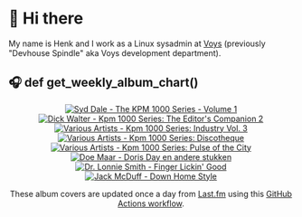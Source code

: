 # 👋 Hi there

My name is Henk and I work as a Linux sysadmin at <a href="https://www.voys.co/about/">Voys</a> (previously "Devhouse Spindle" aka Voys development department).

## 🎧 def get_weekly_album_chart()
<!-- lastfm -->
<p align="center"><a href="https://www.last.fm/music/Syd+Dale/The+KPM+1000+Series+-+Volume+1"><img src="https://lastfm.freetls.fastly.net/i/u/64s/3bea9edc92b54513a5e15fd36b3dfc5d.jpg" title="Syd Dale - The KPM 1000 Series - Volume 1"></a> <a href="https://www.last.fm/music/Dick+Walter/Kpm+1000+Series:+The+Editor%27s+Companion+2"><img src="https://lastfm.freetls.fastly.net/i/u/64s/a9153b6d4ece74119bdb113bc969ebb1.jpg" title="Dick Walter - Kpm 1000 Series: The Editor's Companion 2"></a> <a href="https://www.last.fm/music/Various+Artists/Kpm+1000+Series:+Industry+Vol.+3"><img src="https://lastfm.freetls.fastly.net/i/u/64s/37d7c60f2daa32bda7ef78146687af24.jpg" title="Various Artists - Kpm 1000 Series: Industry Vol. 3"></a> <a href="https://www.last.fm/music/Various+Artists/Kpm+1000+Series:+Discotheque"><img src="https://lastfm.freetls.fastly.net/i/u/64s/8466998b1b50880d21e32685eaf87cf4.jpg" title="Various Artists - Kpm 1000 Series: Discotheque"></a> <a href="https://www.last.fm/music/Various+Artists/Kpm+1000+Series:+Pulse+of+the+City"><img src="https://lastfm.freetls.fastly.net/i/u/64s/5c569773a631dd5c1019c11578c4e8f9.jpg" title="Various Artists - Kpm 1000 Series: Pulse of the City"></a> <a href="https://www.last.fm/music/Doe+Maar/Doris+Day+en+andere+stukken"><img src="https://lastfm.freetls.fastly.net/i/u/64s/128067f220d645f489722c85a023de21.png" title="Doe Maar - Doris Day en andere stukken"></a> <a href="https://www.last.fm/music/+noredirect/Dr.+Lonnie+Smith/Finger+Lickin%27+Good"><img src="https://lastfm.freetls.fastly.net/i/u/64s/e98793284ef07a48561da9db3ad56c05.jpg" title="Dr. Lonnie Smith - Finger Lickin' Good"></a> <a href="https://www.last.fm/music/Jack+McDuff/Down+Home+Style"><img src="https://lastfm.freetls.fastly.net/i/u/64s/4e5993bc5c841e9653f8b62c141f2b0c.jpg" title="Jack McDuff - Down Home Style"></a> </p>

<p align="center">These album covers are updated once a day from <a href="https://www.last.fm/user/hbokh">Last.fm</a> using this <a href="https://github.com/marketplace/actions/lastfm-to-markdown">GitHub Actions workflow</a>.</p>
